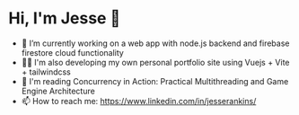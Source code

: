 # Hi, I'm Jesse 🦖
                                       
- 🔭 I’m currently working on a web app with node.js backend and firebase firestore cloud functionality
- 👨‍💻 I'm also developing my own personal portfolio site using Vuejs + Vite + tailwindcss
- 📖 I'm reading Concurrency in Action: Practical Multithreading and Game Engine Architecture
- 📫 How to reach me: https://www.linkedin.com/in/jesserankins/
